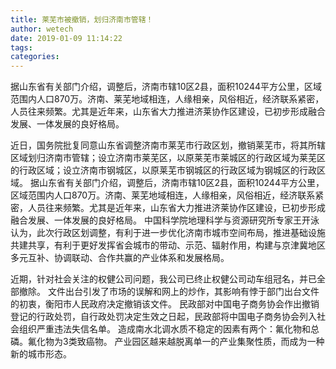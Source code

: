 ```yaml
---
title: 莱芜市被撤销，划归济南市管辖！
author: wetech
date: 2019-01-09 11:14:22
tags: 
categories: 
---
```

据山东省有关部门介绍，调整后，济南市辖10区2县，面积10244平方公里，区域范围内人口870万。济南、莱芜地域相连，人缘相亲，风俗相近，经济联系紧密，人员往来频繁。尤其是近年来，山东省大力推进济莱协作区建设，已初步形成融合发展、一体发展的良好格局。
<!-- more -->
近日，国务院批复同意山东省调整济南市莱芜市行政区划，撤销莱芜市，将其所辖区域划归济南市管辖；设立济南市莱芜区，以原莱芜市莱城区的行政区域为莱芜区的行政区域；设立济南市钢城区，以原莱芜市钢城区的行政区域为钢城区的行政区域。
据山东省有关部门介绍，调整后，济南市辖10区2县，面积10244平方公里，区域范围内人口870万。济南、莱芜地域相连，人缘相亲，风俗相近，经济联系紧密，人员往来频繁。尤其是近年来，山东省大力推进济莱协作区建设，已初步形成融合发展、一体发展的良好格局。
中国科学院地理科学与资源研究所专家王开泳认为，此次行政区划调整，有利于进一步优化济南市城市空间布局，推进基础设施共建共享，有利于更好发挥省会城市的带动、示范、辐射作用，构建与京津冀地区多元互补、协调联动、合作共赢的产业体系和发展格局。
 
 
近期，针对社会关注的权健公司问题，我公司已终止权健公司动车组冠名，并已全部撤除。
文件出台引发了市场的误解和网上的炒作，其影响有悖于部门出台文件的初衷，衡阳市人民政府决定撤销该文件。
民政部对中国电子商务协会作出撤销登记的行政处罚，自行政处罚决定生效之日起，民政部将中国电子商务协会列入社会组织严重违法失信名单。
造成南水北调水质不稳定的因素有两个：氟化物和总磷。氟化物为3类致癌物。
产业园区越来越脱离单一的产业集聚性质，而成为一种新的城市形态。
